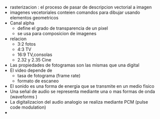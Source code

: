 - rasterizacion :  el proceso de pasar de descripcion vectorial a imagen
- imagenes vecetoriales conteien comandos para dibujar usando elementos geometricos 
- Canal alpha 
	- define el grado de transparencia de un pixel 
	- se usa para composicion de imagenes 
- relacion 
	- 3:2 fotos 
	- 4:3 TV
	- 16:9 TV,consolas 
	- 2.32 y 2.35 Cine 
- Las propiedades de fotogramas son las mismas que una digital 
- El video depende de 
	- tasa de fotograma (frame rate) 
	- formato de escaneo 
- El sonido es una forma de energia que se transmite en un medio fisico 
- Una señal de audio se representa mediante una o mas formas de onda (waveforms )
- La digitalizacion del audio analogio se realiza mediante PCM (pulse code modulation)
- 
